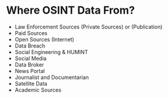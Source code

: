 # Where OSINT Data From? 

- Law Enforcement Sources (Private Sources) or (Publication)
- Paid Sources 
- Open Sources (Internet)
- Data Breach 
- Social Engineering & HUMINT
- Social Media
- Data Broker
- News Portal 
- Journalist and Documentarian
- Satellite Data
- Academic Sources